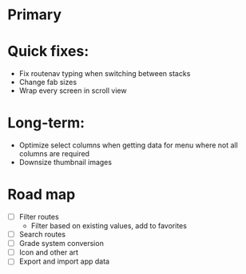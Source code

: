 # Primary

# Quick fixes:

- Fix routenav typing when switching between stacks
- Change fab sizes
- Wrap every screen in scroll view

# Long-term:

- Optimize select columns when getting data for menu where not all columns are required
- Downsize thumbnail images

# Road map

- [ ] Filter routes
  - Filter based on existing values, add to favorites
- [ ] Search routes
- [ ] Grade system conversion
- [ ] Icon and other art
- [ ] Export and import app data
